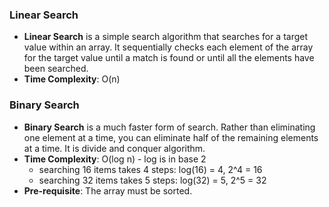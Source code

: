 ### Linear Search

- **Linear Search** is a simple search algorithm that searches for a target value within an array. It sequentially checks each element of the array for the target value until a match is found or until all the elements have been searched.
- **Time Complexity**: O(n)

### Binary Search

- **Binary Search** is a much faster form of search. Rather than eliminating one element at a time, you can eliminate half of the remaining elements at a time. It is divide and conquer algorithm.
- **Time Complexity**: O(log n) - log is in base 2
  - searching 16 items takes 4 steps: log(16) = 4, 2^4 = 16
  - searching 32 items takes 5 steps: log(32) = 5, 2^5 = 32
- **Pre-requisite**: The array must be sorted.
